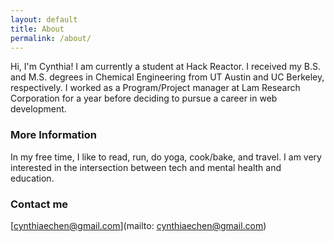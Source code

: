 ```yaml
---
layout: default
title: About
permalink: /about/
---
```


Hi, I'm Cynthia! I am currently a student at Hack Reactor. I received my B.S. and M.S. degrees in Chemical Engineering from UT Austin and UC Berkeley, respectively. I worked as a Program/Project manager at Lam Research Corporation for a year before deciding to pursue a career in web development.

### More Information

In my free time, I like to read, run, do yoga, cook/bake, and travel. I am very interested in the intersection between tech and mental health and education.

### Contact me

[cynthiaechen@gmail.com](mailto: cynthiaechen@gmail.com)

